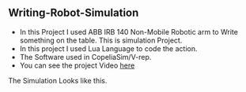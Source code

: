 ## Writing-Robot-Simulation
- In this Project I used ABB IRB 140 Non-Mobile Robotic arm to Write something on the table. This is simulation Project.
- In this project I used Lua Language to code the action.
- The Software used in CopeliaSim/V-rep.
- You can see the project Video [here](https://www.youtube.com/watch?v=Q5fnPL1VV9s)

The Simulation Looks like this.
[](https://github.com/tarannum-perween/Writing-Robot-Simulation/blob/main/Screenshot%20(138).png)
